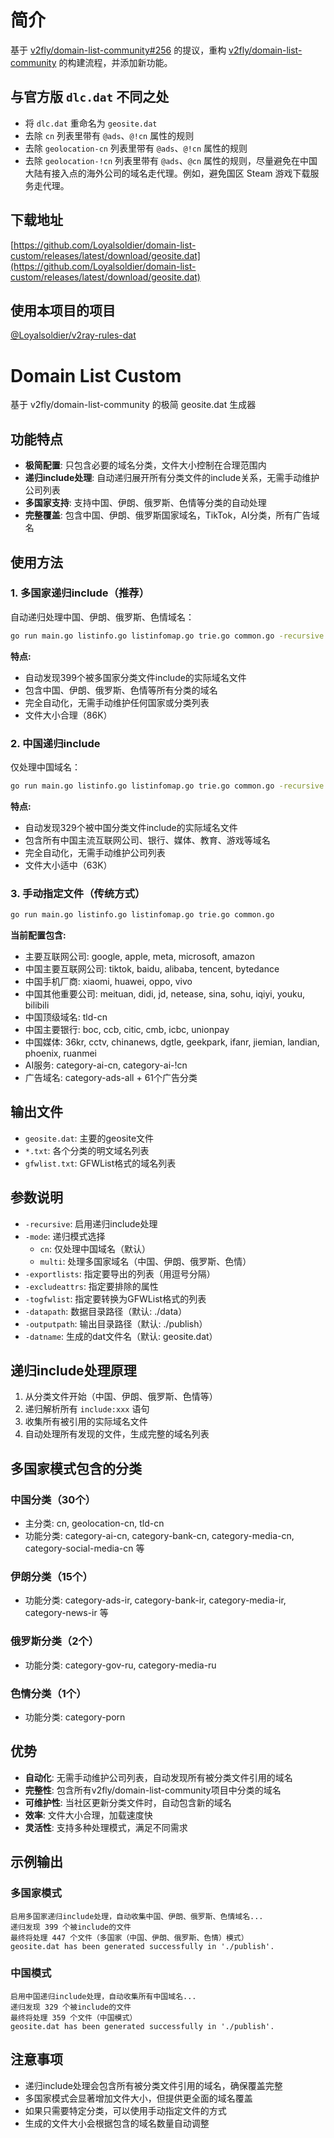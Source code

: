 # 简介

基于 [v2fly/domain-list-community#256](https://github.com/v2fly/domain-list-community/issues/256) 的提议，重构 [v2fly/domain-list-community](https://github.com/v2fly/domain-list-community) 的构建流程，并添加新功能。

## 与官方版 `dlc.dat` 不同之处

- 将 `dlc.dat` 重命名为 `geosite.dat`
- 去除 `cn` 列表里带有 `@ads`、`@!cn` 属性的规则
- 去除 `geolocation-cn` 列表里带有 `@ads`、`@!cn` 属性的规则
- 去除 `geolocation-!cn` 列表里带有 `@ads`、`@cn` 属性的规则，尽量避免在中国大陆有接入点的海外公司的域名走代理。例如，避免国区 Steam 游戏下载服务走代理。

## 下载地址

[https://github.com/Loyalsoldier/domain-list-custom/releases/latest/download/geosite.dat](https://github.com/Loyalsoldier/domain-list-custom/releases/latest/download/geosite.dat)

## 使用本项目的项目

[@Loyalsoldier/v2ray-rules-dat](https://github.com/Loyalsoldier/v2ray-rules-dat)

# Domain List Custom

基于 v2fly/domain-list-community 的极简 geosite.dat 生成器

## 功能特点

- **极简配置**: 只包含必要的域名分类，文件大小控制在合理范围内
- **递归include处理**: 自动递归展开所有分类文件的include关系，无需手动维护公司列表
- **多国家支持**: 支持中国、伊朗、俄罗斯、色情等分类的自动处理
- **完整覆盖**: 包含中国、伊朗、俄罗斯国家域名，TikTok，AI分类，所有广告域名

## 使用方法

### 1. 多国家递归include（推荐）

自动递归处理中国、伊朗、俄罗斯、色情域名：

```bash
go run main.go listinfo.go listinfomap.go trie.go common.go -recursive -mode=multi
```

**特点:**
- 自动发现399个被多国家分类文件include的实际域名文件
- 包含中国、伊朗、俄罗斯、色情等所有分类的域名
- 完全自动化，无需手动维护任何国家或分类列表
- 文件大小合理（86K）

### 2. 中国递归include

仅处理中国域名：

```bash
go run main.go listinfo.go listinfomap.go trie.go common.go -recursive -mode=cn
```

**特点:**
- 自动发现329个被中国分类文件include的实际域名文件
- 包含所有中国主流互联网公司、银行、媒体、教育、游戏等域名
- 完全自动化，无需手动维护公司列表
- 文件大小适中（63K）

### 3. 手动指定文件（传统方式）

```bash
go run main.go listinfo.go listinfomap.go trie.go common.go
```

**当前配置包含:**
- 主要互联网公司: google, apple, meta, microsoft, amazon
- 中国主要互联网公司: tiktok, baidu, alibaba, tencent, bytedance
- 中国手机厂商: xiaomi, huawei, oppo, vivo
- 中国其他重要公司: meituan, didi, jd, netease, sina, sohu, iqiyi, youku, bilibili
- 中国顶级域名: tld-cn
- 中国主要银行: boc, ccb, citic, cmb, icbc, unionpay
- 中国媒体: 36kr, cctv, chinanews, dgtle, geekpark, ifanr, jiemian, landian, phoenix, ruanmei
- AI服务: category-ai-cn, category-ai-!cn
- 广告域名: category-ads-all + 61个广告分类

## 输出文件

- `geosite.dat`: 主要的geosite文件
- `*.txt`: 各个分类的明文域名列表
- `gfwlist.txt`: GFWList格式的域名列表

## 参数说明

- `-recursive`: 启用递归include处理
- `-mode`: 递归模式选择
  - `cn`: 仅处理中国域名（默认）
  - `multi`: 处理多国家域名（中国、伊朗、俄罗斯、色情）
- `-exportlists`: 指定要导出的列表（用逗号分隔）
- `-excludeattrs`: 指定要排除的属性
- `-togfwlist`: 指定要转换为GFWList格式的列表
- `-datapath`: 数据目录路径（默认: ./data）
- `-outputpath`: 输出目录路径（默认: ./publish）
- `-datname`: 生成的dat文件名（默认: geosite.dat）

## 递归include处理原理

1. 从分类文件开始（中国、伊朗、俄罗斯、色情等）
2. 递归解析所有 `include:xxx` 语句
3. 收集所有被引用的实际域名文件
4. 自动处理所有发现的文件，生成完整的域名列表

## 多国家模式包含的分类

### 中国分类（30个）
- 主分类: cn, geolocation-cn, tld-cn
- 功能分类: category-ai-cn, category-bank-cn, category-media-cn, category-social-media-cn 等

### 伊朗分类（15个）
- 功能分类: category-ads-ir, category-bank-ir, category-media-ir, category-news-ir 等

### 俄罗斯分类（2个）
- 功能分类: category-gov-ru, category-media-ru

### 色情分类（1个）
- 功能分类: category-porn

## 优势

- **自动化**: 无需手动维护公司列表，自动发现所有被分类文件引用的域名
- **完整性**: 包含所有v2fly/domain-list-community项目中分类的域名
- **可维护性**: 当社区更新分类文件时，自动包含新的域名
- **效率**: 文件大小合理，加载速度快
- **灵活性**: 支持多种处理模式，满足不同需求

## 示例输出

### 多国家模式
```
启用多国家递归include处理，自动收集中国、伊朗、俄罗斯、色情域名...
递归发现 399 个被include的文件
最终将处理 447 个文件（多国家（中国、伊朗、俄罗斯、色情）模式）
geosite.dat has been generated successfully in './publish'.
```

### 中国模式
```
启用中国递归include处理，自动收集所有中国域名...
递归发现 329 个被include的文件
最终将处理 359 个文件（中国模式）
geosite.dat has been generated successfully in './publish'.
```

## 注意事项

- 递归include处理会包含所有被分类文件引用的域名，确保覆盖完整
- 多国家模式会显著增加文件大小，但提供更全面的域名覆盖
- 如果只需要特定分类，可以使用手动指定文件的方式
- 生成的文件大小会根据包含的域名数量自动调整
